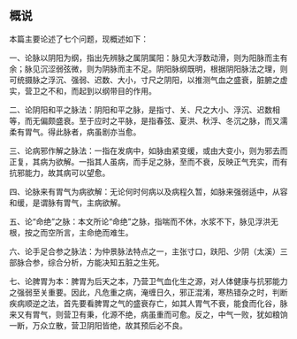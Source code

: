 ## 概说

本篇主要论述了七个问题，现概述如下：

一、论脉以阴阳为纲，指出先辨脉之属阴属阳：脉见大浮数动滑，则为阳脉而主有余；脉见沉涩弱弦微，则为阴脉而主不足。阴阳脉纲既明，根据阴阳脉法之理，则可统摄脉之浮沉、强弱、迟数、大小，寸尺之阴阳，以推测气血之盛衰，脏腑之虚实，营卫之不和，而起到以纲带目的作用。

二、论阴阳和平之脉法：阴阳和平之脉，是指寸、关、尺之大小、浮沉、迟数相等，而无偏颇盛衰。至于应时之平脉，是指春弦、夏洪、秋浮、冬沉之脉，而又濡柔有胃气。得此脉者，病虽剧亦当愈。

三、论病邪作解之脉法：一指在发病中，如脉由紧变缓，或由大变小，则为邪去而正复，其病为欲解。一指其人虽病，而手足之脉，至而不衰，反映正气充实，而有抗邪能力，故其病可以望愈。

四、论脉来有胃气为病欲解：无论何时何病以及病程久暂，如脉来强弱适中，从容和缓，是谓脉有胃气，主病欲解。

五、论“命绝”之脉：本文所论“命绝”之脉，指喘而不休，水浆不下，脉见浮洪无根，按之而空所言，主命绝而难生。

六、论手足合参之脉法：为仲景脉法特点之一，主张寸口，趺阳、少阴（太溪）三部脉合参，综合分析，方能决知五脏之生死。

七、论脾胃为本：脾胃为后天之本，乃营卫气血化生之源，对人体健康与抗邪能力之强弱至关重要。因此，凡危重之病，淹缠日久，邪正混淆，寒热错杂之时，判断疾病顺逆之法，首先要看脾胃之气的盛衰存亡，如其人胃气不衰，能食而化谷，脉来又有胃气，则营卫有秉，化源不绝，病虽重而可愈。反之，中气一败，犹如粮饷一断，万众立散，营卫阴阳皆绝，故其预后必不良。
